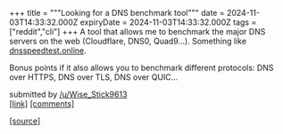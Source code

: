 +++
title = """Looking for a DNS benchmark tool"""
date = 2024-11-03T14:33:32.000Z
expiryDate = 2024-11-03T14:33:32.000Z
tags = ["reddit","cli"]
+++
A tool that allows me to benchmark the major DNS servers on the web (Cloudflare, DNS0, Quad9...). Something like [dnsspeedtest.online](https://dnsspeedtest.online/).

Bonus points if it also allows you to benchmark different protocols: DNS over HTTPS, DNS over TLS, DNS over QUIC...

submitted by [/u/Wise\_Stick9613](https://www.reddit.com/user/Wise_Stick9613)  
[\[link\]](https://www.reddit.com/r/commandline/comments/1gio6j5/looking_for_a_dns_benchmark_tool/) [\[comments\]](https://www.reddit.com/r/commandline/comments/1gio6j5/looking_for_a_dns_benchmark_tool/)

[[source]](https://www.reddit.com/r/commandline/comments/1gio6j5/looking_for_a_dns_benchmark_tool/)
